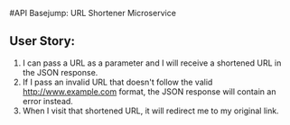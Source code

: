 #API Basejump: URL Shortener Microservice

## User Story: 
 1. I can pass a URL as a parameter and I will receive a shortened URL in the JSON response.
 2. If I pass an invalid URL that doesn't follow the valid http://www.example.com format, the JSON response will contain an error instead.
 3. When I visit that shortened URL, it will redirect me to my original link.